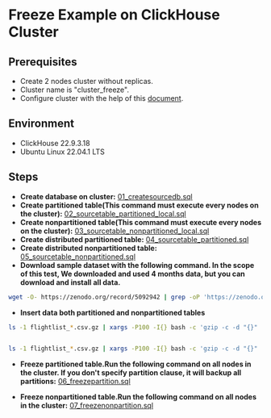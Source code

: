 # Freeze Example on ClickHouse Cluster
## Prerequisites
* Create 2 nodes cluster without replicas.
* Cluster name is "cluster_freeze".
* Configure cluster with the help of this [document](https://clickhouse.com/docs/en/guides/sre/keeper/clickhouse-keeper).

## Environment
* ClickHouse 22.9.3.18
* Ubuntu Linux 22.04.1 LTS

## Steps

* **Create database on cluster:** [01_createsourcedb.sql](https://github.com/emoido/clickhouseFreeze/blob/main/01_createsourcedb.sql)
* **Create partitioned table(This command must execute every nodes on the cluster):** [02_sourcetable_partitioned_local.sql](https://github.com/emoido/clickhouseFreeze/blob/main/02_sourcetable_partitioned_local.sql)
* **Create nonpartitioned table(This command must execute every nodes on the cluster):** [03_sourcetable_nonpartitioned_local.sql](https://github.com/emoido/clickhouseFreeze/blob/main/03_sourcetable_nonpartitioned_local.sql)
*  **Create distributed partitioned table:** [04_sourcetable_partitioned.sql](https://github.com/emoido/clickhouseFreeze/blob/main/04_sourcetable_partitioned.sql)
*  **Create distributed nonpartitioned table:** [05_sourcetable_nonpartitioned.sql](https://github.com/emoido/clickhouseFreeze/blob/main/05_sourcetable_nonpartitioned.sql)
* **Download sample dataset with the following command. In the scope of this test, We downloaded and used 4 months data, but you can download and install all data.**
```bash
wget -O- https://zenodo.org/record/5092942 | grep -oP 'https://zenodo.org/record/5092942/files/flightlist_\d+_\d+\.csv\.gz' | xargs wget
```
* **Insert data both partitioned and nonpartitioned tables**
```bash
ls -1 flightlist_*.csv.gz | xargs -P100 -I{} bash -c 'gzip -c -d "{}" | clickhouse-client --password=your_password --date_time_input_format best_effort --query "INSERT INTO sourcedb.sourcetable_nonpartitioned FORMAT CSVWithNames"'


ls -1 flightlist_*.csv.gz | xargs -P100 -I{} bash -c 'gzip -c -d "{}" | clickhouse-client --password=your_password --date_time_input_format best_effort --query "INSERT INTO sourcedb.sourcetable_partitioned FORMAT CSVWithNames"'
```
* **Freeze partitioned table.Run the following command on all nodes in the cluster. If you don't specify partition clause, it will backup all partitions:** [06_freezepartition.sql](https://github.com/emoido/clickhouseFreeze/blob/main/06_freezepartition.sql)

* **Freeze nonpartitioned table.Run the following command on all nodes in the cluster:** [07_freezenonpartition.sql](https://github.com/emoido/clickhouseFreeze/blob/main/07_freezenonpartition.sql)


